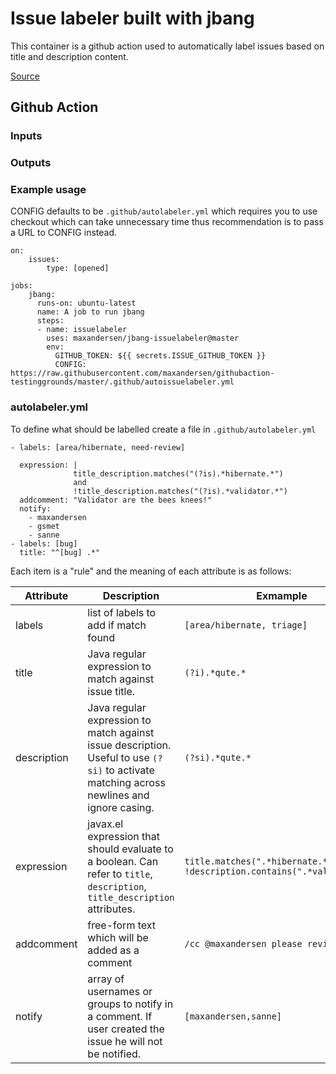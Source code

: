# Issue labeler built with jbang

This container is a github action used to automatically label issues based on 
title and description content.

[Source](https://github.com/maxandersen/jbang-issuelabeler)

## Github Action

### Inputs

### Outputs

### Example usage


CONFIG defaults to be `.github/autolabeler.yml` which requires you to use checkout
which can take unnecessary time thus recommendation is to pass a URL to CONFIG instead.

```
on:
    issues:
        type: [opened]

jobs:
    jbang:
      runs-on: ubuntu-latest
      name: A job to run jbang
      steps:
      - name: issuelabeler
        uses: maxandersen/jbang-issuelabeler@master
        env:
          GITHUB_TOKEN: ${{ secrets.ISSUE_GITHUB_TOKEN }}
          CONFIG: https://raw.githubusercontent.com/maxandersen/githubaction-testinggrounds/master/.github/autoissuelabeler.yml
```


### autolabeler.yml

To define what should be labelled create a file in `.github/autolabeler.yml`

```
- labels: [area/hibernate, need-review]
  
  expression: |
              title_description.matches("(?is).*hibernate.*") 
              and
              !title_description.matches("(?is).*validator.*") 
  addcomment: "Validator are the bees knees!"
  notify:
    - maxandersen
    - gsmet
    - sanne
- labels: [bug]
  title: "^[bug] .*"
```

Each item is a "rule" and the meaning of each attribute is as follows:

| Attribute | Description | Exmample |
|-----------|-------------|----------|
|labels     | list of labels to add if match found | `[area/hibernate, triage]`
|title      | Java regular expression to match against issue title. | `(?i).*qute.*` |
|description | Java regular expression to match against issue description. Useful to use `(?si)` to activate matching across newlines and ignore casing. | `(?si).*qute.*`
|expression | javax.el expression that should evaluate to a boolean. Can refer to `title`, `description`, `title_description` attributes. | `title.matches(".*hibernate.*") and !description.contains(".*validator.*")` |
|addcomment | free-form text which will be added as a comment | `/cc @maxandersen please review` |
|notify | array of usernames or groups to notify in a comment. If user created the issue he will not be notified. | `[maxandersen,sanne]` |